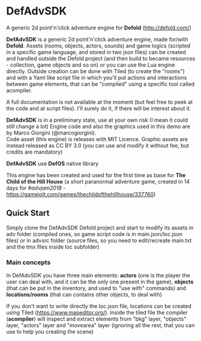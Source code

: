 # DefAdvSDK
A generic 2d point'n'click adventure engine for **Defold** (http://defold.com/)

**DefAdvSDK** is a generic 2d point'n'click adventure engine, made for/with **Defold**.
Assets (rooms, objects, actors, sounds) and game logics (scripted in a specific game language, and stored in two json files) can be created and handled outside the Defold project (and then build to became resources - collection, game objects and so on) or you can use the Lua engine directly.
Outside creation can be done with Tiled (to create the "rooms") and with a Yaml like script file in which you'll put actions and interactions between game elements, that can be "compiled" using a specific tool called acompiler.

A full documentation is not available at the moment (but feel free to peek at the code and at script files). I'll surely do it, if there will be interest about it.


**DefAdvSDK** is in a preliminary state, use at your own risk (I mean it could still change a lot) 
Engine code and also the graphics used in this demo are by Marco Giorgini (@marcogiorgini).  
Code asset (this engine) is releases with MIT Licence.
Graphic assets are instead released as CC BY 3.0 (you can use and modify it without fee, but credits are mandatory)

**DefAdvSDK** use **DefOS** native library

This engine has been created and used for the first time as base for **The Child of the Hill House** (a short paranormal adventure game, created in 14 days for *#advjam2018* - https://gamejolt.com/games/thechildofthehillhouse/337760)

## Quick Start
Simply clone the DefAdvSDK Defold project and start to modify its assets in adv folder (compiled ones, so game script code is in main.json/loc.json files) or in advsrc folder (source files, so you need to edit/recreate main.txt and the tmx files inside loc subfolder)

### Main concepts
In DefAdvSDK you have three main elements: **actors** (one is the player the user can deal with, and it can be the only one present in the game), **objects** (that can be put in the inventory, and used to "use with" commands) and **locations/rooms** (that can contains other objects, to deal with)

If you don't want to write directly the loc.json file, locations can be created using Tiled (https://www.mapeditor.org/).
Inside the tiled file the compiler (**acompiler**) will inspect and extract elements from "bkg" layer, "objects" layer, "actors" layer and "movearea" layer (ignoring all the rest, that you can use to help you creating the scene)
